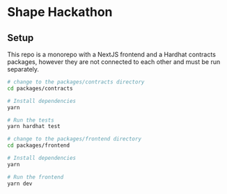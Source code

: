 # Shape Hackathon

## Setup
This repo is a monorepo with a NextJS frontend and a Hardhat contracts packages, however they are not connected to each other and must be run separately.

```bash 
# change to the packages/contracts directory
cd packages/contracts

# Install dependencies
yarn

# Run the tests
yarn hardhat test
```

```bash 
# change to the packages/frontend directory
cd packages/frontend

# Install dependencies
yarn

# Run the frontend
yarn dev
```
